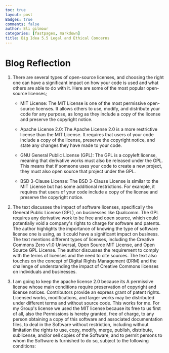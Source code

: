 ```yaml
---
toc: true
layout: post
Badges: true
comments: false
author: Eli gilmour
categories: [fastpages, markdown]
title: Big Idea 5.5 Legal and Ethical Concerns
---
```


# Blog Reflection

1. There are several types of open-source licenses, and choosing the right one can have a significant impact on how your code is used and what others are able to do with it. Here are some of the most popular open-source licenses;
    - MIT License: The MIT License is one of the most permissive open-source licenses. It allows others to use, modify, and distribute your code for any purpose, as long as they include a copy of the license and preserve the copyright notice.

    - Apache License 2.0: The Apache License 2.0 is a more restrictive license than the MIT License. It requires that users of your code include a copy of the license, preserve the copyright notice, and state any changes they have made to your code.

    - GNU General Public License (GPL): The GPL is a copyleft license, meaning that derivative works must also be released under the GPL. This means that if someone uses your code to create a new project, they must also open source that project under the GPL.

    - BSD 3-Clause License: The BSD 3-Clause License is similar to the MIT License but has some additional restrictions. For example, it requires that users of your code include a copy of the license and preserve the copyright notice.

2. The text discusses the impact of software licenses, specifically the General Public License (GPL), on businesses like Qualcomm. The GPL requires any derivative work to be free and open source, which could potentially void a company's rights to charge for software and patents. The author highlights the importance of knowing the type of software license one is using, as it could have a significant impact on business. The text mentions different types of licenses, including the Creative Commons Zero v1.0 Universal, Open Source MIT License, and Open Source GPL License. The author discusses the requirement to comply with the terms of licenses and the need to cite sources. The text also touches on the concept of Digital Rights Management (DRM) and the challenge of understanding the impact of Creative Commons licenses on individuals and businesses. 

3. I am going to keep the apache license 2.0 because its A permissive license whose main conditions require preservation of copyright and license notices. Contributors provide an express grant of patent rights. Licensed works, modifications, and larger works may be distributed under different terms and without source code. This works for me. For my Group's license we used the MIT license because its free to us first of all, also the Permissions is hereby granted, free of charge, to any person obtaining a copy of this software and associated documentation files, to deal in the Software without restriction, including without limitation the rights to use, copy, modify, merge, publish, distribute, sublicense, and/or sell copies of the Software, and to permit persons to whom the Software is furnished to do so, subject to the following conditions: